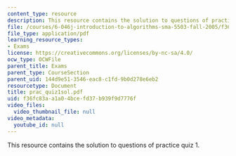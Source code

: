 ```yaml
---
content_type: resource
description: This resource contains the solution to questions of practice quiz 1.
file: /courses/6-046j-introduction-to-algorithms-sma-5503-fall-2005/f36fc83aa1a04bcefd37b939f9d7776f_prac_quiz1sol.pdf
file_type: application/pdf
learning_resource_types:
- Exams
license: https://creativecommons.org/licenses/by-nc-sa/4.0/
ocw_type: OCWFile
parent_title: Exams
parent_type: CourseSection
parent_uid: 144d9e51-3546-eac8-c1fd-9b0d278e6eb2
resourcetype: Document
title: prac_quiz1sol.pdf
uid: f36fc83a-a1a0-4bce-fd37-b939f9d7776f
video_files:
  video_thumbnail_file: null
video_metadata:
  youtube_id: null
---
```

This resource contains the solution to questions of practice quiz 1.